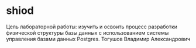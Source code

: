 # shiod
Цель лабораторной работы:
изучить и освоить процесс разработки физической структуры базы данных с использованием системы управления базами данных Postgres.
Тогушов Владимир Александрович
